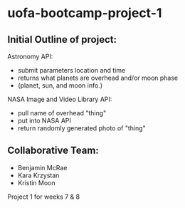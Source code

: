 # uofa-bootcamp-project-1

## Initial Outline of project:
Astronomy API:
- submit parameters location and time
- returns what planets are overhead and/or moon phase
- (planet, sun, and moon info.)

NASA Image and Video Library API:
- pull name of overhead "thing"
- put into NASA API
- return randomly generated photo of "thing"

## Collaborative Team:  
- Benjamin McRae  
- Kara Krzystan  
- Kristin Moon    

Project 1 for weeks 7 & 8  

